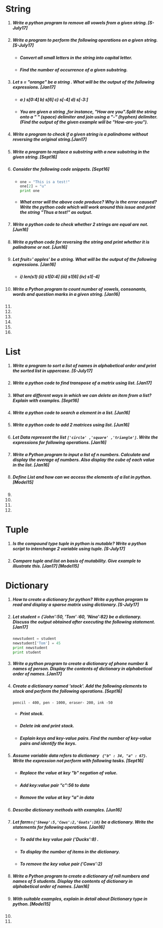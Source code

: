 # String 

1. ##### Write  a python program to remove all vowels from a given string. *[S-July17]*

2. ##### Write a program to perform the following operations on a given string. *[S-July17]*

   - ##### Convert all small letters in the string into capital letter.

   - ##### Find the number of occurrence of a given substring.

3. ##### Let s =  "orange" be a string . What will be the output of the following expressions. *[Jan17]*

   - ##### a ) s[0:4] b) s[6] c) s[-4] d) s[-3:]

   - ##### You are given a string ,for instance, "How are you".Split the string onto a  " " (space) delimiter and join using a "-" (hyphen) delimiter. (Find the output of the given example will be "How-are-you").

4. ##### Write a program to check if a given string is a palindrome without reversing the original string.*[Jan17]*

5. ##### Write a program to replace a substring with a new substring in the given string. *[Sept16]*

6. ##### Consider the following code snippets. *[Sept16]*

   - ```python
     one = "This is a test!"
     one[2] = "u"
     print one
     ```

   - ##### What error will the above code produce? Why is the error caused? Write the python code which will work around this issue and print the string "Thus a test!" as output.

7. ##### Write a python code to check whether 2 strings are equal are not. *[Jun16]*

8. ##### Write a python code for reversing the string and print whether it is palindrome or not. *[Jun16]* 

9. ##### Let fruit=' apples' be a string. What will be the output of the following expressions. *[Jan16]*

   - ##### i) len(s1) (ii) s1[0:4] (iii) s1[6] (iv) s1[-4] 

10. ##### Write a Python program to count number of vowels, consonants, words and question marks in a given string. *[Jan16]*

11. 

12. 

13. 

14. 

15. 

16. 



# List

1. ##### Write a program to sort a list of names in alphabetical order and print the sorted list in uppercase. *[S-July17]*

2. ##### Write a python code to find transpose of a matrix using list. *[Jan17]*

3. ##### What are different ways in which we can delete an item from a list? Explain with examples. *[Sept16]*

4. ##### Write a python code to search a element in a list. *[Jun16]*

5. ##### Write a python code to add 2 matrices using list. *[Jun16]*

6. ##### Let Data represent the list ```['circle' ,'square' ,'triangle']```. Write the expressions for following operations. *[Jan16]*

7. ##### Write a Python program to input a list of *n* numbers. Calculate and display the average of numbers. Also display the cube of each value in the list. *[Jan16]*

8. #####  Define List and how can we access the elements of a list in python. *[Model15]*

9. 

10. 

11. 

12. 



# Tuple

1. ##### Is the compound type tuple in python is mutable? Write a python script to interchange 2 variable using tuple. *[S-July17]*

2. ##### Compare tuple and list on basis of mutability. Give example to illustrate this. *[Jan17]* *[Model15]*



# Dictionary

1. ##### How to create a dictionary for python? Write a python program to read and display a sparse matrix using dictionary. *[S-July17]*

2. ##### Let student = {'John':50, 'Tom' :60, 'Nina':82} be a dictionary. Discuss the output obtained after executing the following statement. *[Jan17]*

   ```python
   newstudent = student
   newstudent['Tom'] = 45
   print newstudent
   print student
   ```

3. ##### Write a python program to create a dictionary of phone number & names of person. Display the contents of dictionary in alphabetical order of names. *[Jan17]*

4. ##### Create a dictionary named 'stock'. Add the following elements to stock and perform the following operations. *[Sept16]*
       pencil - 400, pen - 1000, eraser- 200, ink -50

   - ##### Print stock.

   - ##### Delete ink and print stack.

   - ##### Explain keys and key-value pairs. Find the number of key-value pairs and identify the keys. 

5. ##### Assume variable *data* refers to dictionary ``` {"b" : 34, "a" : 67}```. Write the expression not perform with following tasks. *[Sept16]*

   - ##### Replace the value at key "b" negation of value.

   - ##### Add key:value pair "c":56 to *data*

   - ##### Remove the value at key "a" in *data*

6. ##### Describe dictionary methods with examples. *[Jun16]*

7. ##### Let farm=```{'Sheep':5,'Cows':2,'Goats':10}``` be a dictionary. Write the statements for following operations. *[Jan16]*

   - ##### To add the key value pair ('Ducks':8) .

   - ##### To display the number of items in the dictionary.

   - #####  To remove the key value pair ('Cows':2)

8. ##### Write a Python program to create a dictionary of roll numbers and names of 5 students. Display the contents of dictionary in alphabetical order of names. *[Jan16]*

9. ##### With suitable examples, explain in detail about Dictionary type in python. *[Model15]*

10. 

11. 